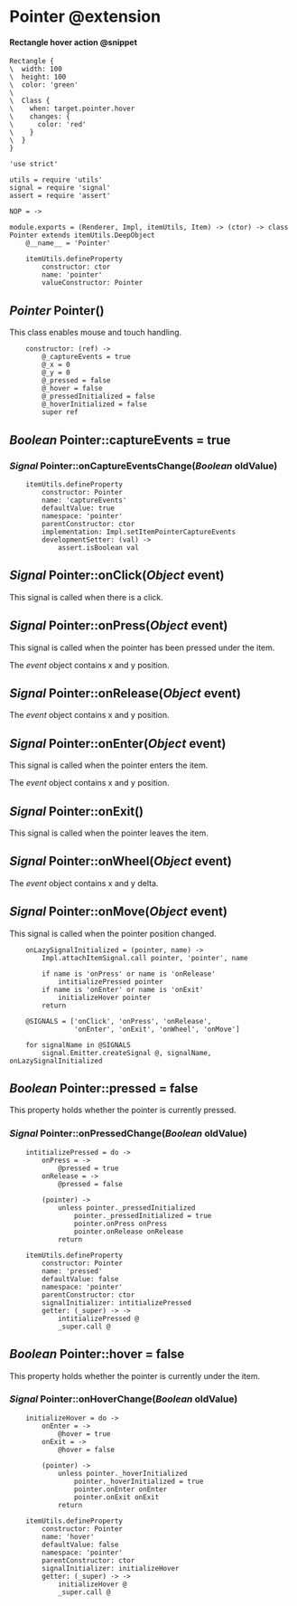 Pointer @extension
==================

#### Rectangle hover action @snippet

```style
Rectangle {
\  width: 100
\  height: 100
\  color: 'green'
\
\  Class {
\    when: target.pointer.hover
\    changes: {
\      color: 'red'
\    }
\  }
}
```

	'use strict'

	utils = require 'utils'
	signal = require 'signal'
	assert = require 'assert'

	NOP = ->

	module.exports = (Renderer, Impl, itemUtils, Item) -> (ctor) -> class Pointer extends itemUtils.DeepObject
		@__name__ = 'Pointer'

		itemUtils.defineProperty
			constructor: ctor
			name: 'pointer'
			valueConstructor: Pointer

*Pointer* Pointer()
-------------------

This class enables mouse and touch handling.

		constructor: (ref) ->
			@_captureEvents = true
			@_x = 0
			@_y = 0
			@_pressed = false
			@_hover = false
			@_pressedInitialized = false
			@_hoverInitialized = false
			super ref

*Boolean* Pointer::captureEvents = true
---------------------------------------

### *Signal* Pointer::onCaptureEventsChange(*Boolean* oldValue)

		itemUtils.defineProperty
			constructor: Pointer
			name: 'captureEvents'
			defaultValue: true
			namespace: 'pointer'
			parentConstructor: ctor
			implementation: Impl.setItemPointerCaptureEvents
			developmentSetter: (val) ->
				assert.isBoolean val

*Signal* Pointer::onClick(*Object* event)
-----------------------------------------

This signal is called when there is a click.

*Signal* Pointer::onPress(*Object* event)
-----------------------------------------

This signal is called when the pointer has been pressed under the item.

The *event* object contains x and y position.

*Signal* Pointer::onRelease(*Object* event)
-------------------------------------------

The *event* object contains x and y position.

*Signal* Pointer::onEnter(*Object* event)
-----------------------------------------

This signal is called when the pointer enters the item.

The *event* object contains x and y position.

*Signal* Pointer::onExit()
--------------------------

This signal is called when the pointer leaves the item.

*Signal* Pointer::onWheel(*Object* event)
-----------------------------------------

The *event* object contains x and y delta.

*Signal* Pointer::onMove(*Object* event)
----------------------------------------

This signal is called when the pointer position changed.

		onLazySignalInitialized = (pointer, name) ->
			Impl.attachItemSignal.call pointer, 'pointer', name

			if name is 'onPress' or name is 'onRelease'
				intitializePressed pointer
			if name is 'onEnter' or name is 'onExit'
				initializeHover pointer
			return

		@SIGNALS = ['onClick', 'onPress', 'onRelease',
		            'onEnter', 'onExit', 'onWheel', 'onMove']

		for signalName in @SIGNALS
			signal.Emitter.createSignal @, signalName, onLazySignalInitialized

*Boolean* Pointer::pressed = false
----------------------------------

This property holds whether the pointer is currently pressed.

### *Signal* Pointer::onPressedChange(*Boolean* oldValue)

		intitializePressed = do ->
			onPress = ->
				@pressed = true
			onRelease = ->
				@pressed = false

			(pointer) ->
				unless pointer._pressedInitialized
					pointer._pressedInitialized = true
					pointer.onPress onPress
					pointer.onRelease onRelease
				return

		itemUtils.defineProperty
			constructor: Pointer
			name: 'pressed'
			defaultValue: false
			namespace: 'pointer'
			parentConstructor: ctor
			signalInitializer: intitializePressed
			getter: (_super) -> ->
				intitializePressed @
				_super.call @

*Boolean* Pointer::hover = false
--------------------------------

This property holds whether the pointer is currently under the item.

### *Signal* Pointer::onHoverChange(*Boolean* oldValue)

		initializeHover = do ->
			onEnter = ->
				@hover = true
			onExit = ->
				@hover = false

			(pointer) ->
				unless pointer._hoverInitialized
					pointer._hoverInitialized = true
					pointer.onEnter onEnter
					pointer.onExit onExit
				return

		itemUtils.defineProperty
			constructor: Pointer
			name: 'hover'
			defaultValue: false
			namespace: 'pointer'
			parentConstructor: ctor
			signalInitializer: initializeHover
			getter: (_super) -> ->
				initializeHover @
				_super.call @
